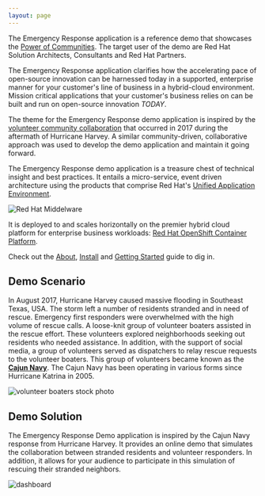 ```yaml
---
layout: page
---
```

The Emergency Response application is a reference demo that showcases the [Power of Communities]( https://youtu.be/rVtsGZIFw4s ).
The target user of the demo are Red Hat Solution Architects, Consultants and Red Hat Partners.

The Emergency Response application clarifies how the accelerating pace of open-source innovation can be harnessed today in a supported, enterprise manner for your customer's line of business in a hybrid-cloud environment.  Mission critical applications that your customer's business relies on can be built and run on open-source innovation *TODAY*.

The theme for the Emergency Response demo application is inspired by the [volunteer community collaboration](https://en.wikipedia.org/wiki/Cajun_Navy) that occurred in 2017 during the aftermath of Hurricane Harvey.  A similar community-driven, collaborative approach was used to develop the demo application and maintain it going forward.

The Emergency Response demo application is a treasure chest of technical insight and best practices.  It entails a micro-service, event driven architecture using the products that comprise Red Hat's [Unified Application Environment](https://developers.redhat.com/appenv).  

![Red Hat Middelware](/images/redhatmiddleware.png)

 It is deployed to and scales horizontally on the premier hybrid cloud platform for enterprise business workloads: [Red Hat OpenShift Container Platform](https://www.openshift.com/products/container-platform).
  
Check out the [About](/about.md),  [Install](/install.md) and [Getting Started](/gettingstarted.md) guide to dig in.

## Demo Scenario
In August 2017, Hurricane Harvey caused massive flooding in Southeast Texas, USA. 
The storm left a number of residents stranded and in need of rescue.
Emergency first responders were overwhelmed with the high volume
of rescue calls. A loose-knit group of volunteer boaters assisted in the
rescue effort. These volunteers explored neighborhoods seeking out
residents who needed assistance. In addition, with the support of social
media, a group of volunteers served as dispatchers to relay rescue
requests to the volunteer boaters. This group of volunteers became known
as the [**Cajun Navy**](https://en.wikipedia.org/wiki/Cajun_Navy). The
Cajun Navy has been operating in various forms since Hurricane Katrina
in 2005.

![volunteer boaters stock photo](/images/volunteerboatersstockphoto.png)

## Demo Solution

The Emergency Response Demo application is inspired by the Cajun Navy response from Hurricane Harvey. 
It provides an online demo that simulates the collaboration between stranded residents and volunteer responders.
In addition, it allows for your audience to participate in this simulation of rescuing their stranded neighbors.

![dashboard](/images/dashboard.png)

